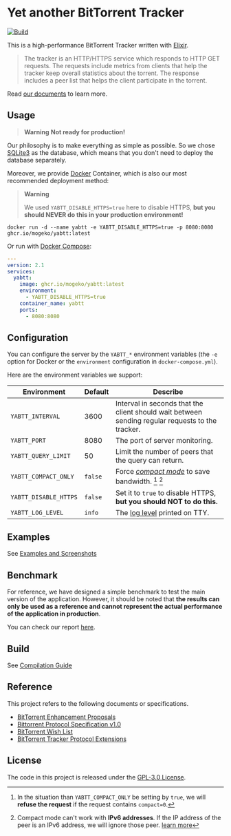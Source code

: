 # Yet another BitTorrent Tracker

[![Build](https://github.com/mogeko/yabtt/actions/workflows/build.yml/badge.svg)](https://github.com/mogeko/yabtt/actions/workflows/build.yml)

This is a high-performance BitTorrent Tracker written with [Elixir](https://elixir-lang.org).

> The tracker is an HTTP/HTTPS service which responds to HTTP GET requests. The requests include metrics from clients that help the tracker keep overall statistics about the torrent. The response includes a peer list that helps the client participate in the torrent.

Read [our documents](http://mogeko.github.io/yabtt) to learn more.

## Usage

> **Warning** **Not ready for production!**

Our philosophy is to make everything as simple as possible. So we chose [SQLite3](https://www.sqlite.org) as the database, which means that you don't need to deploy the database separately.

Moreover, we provide [Docker](https://www.docker.com/resources/what-container) Container, which is also our most recommended deployment method:

> **Warning**
>
> We used `YABTT_DISABLE_HTTPS=true` here to disable HTTPS, **but you should NEVER do this in your production environment!**

```shell
docker run -d --name yabtt -e YABTT_DISABLE_HTTPS=true -p 8080:8080 ghcr.io/mogeko/yabtt:latest
```

Or run with [Docker Compose](https://docs.docker.com/compose):

```yml
---
version: 2.1
services:
  yabtt:
    image: ghcr.io/mogeko/yabtt:latest
    environment:
      - YABTT_DISABLE_HTTPS=true
    container_name: yabtt
    ports:
      - 8080:8080
```

## Configuration

You can configure the server by the `YABTT_*` environment variables (the `-e` option for Docker or the `environment` configuration in `docker-compose.yml`).

Here are the environment variables we support:

| Environment           | Default | Describe                                                                                                 |
| --------------------- | ------- | -------------------------------------------------------------------------------------------------------- |
| `YABTT_INTERVAL`      | 3600    | Interval in seconds that the client should wait between sending regular requests to the tracker.         |
| `YABTT_PORT`          | 8080    | The port of server monitoring.                                                                           |
| `YABTT_QUERY_LIMIT`   | 50      | Limit the number of peers that the query can return.                                                     |
| `YABTT_COMPACT_ONLY`  | `false` | Force [_compact mode_](https://wiki.theory.org/BitTorrentTrackerExtensions) to save bandwidth. [^1] [^2] |
| `YABTT_DISABLE_HTTPS` | `false` | Set it to `true` to disable HTTPS, **but you should NOT to do this.**                                    |
| `YABTT_LOG_LEVEL`     | `info`  | The [log level](https://hexdocs.pm/logger/Logger.html#module-levels) printed on TTY.                     |

[^1]: In the situation than `YABTT_COMPACT_ONLY` be setting by `true`, we will **refuse the request** if the request contains `compact=0`.
[^2]: Compact mode can't work with **IPv6 addresses**. If the IP address of the peer is an IPv6 address, we will ignore those peer. [learn more](https://mogeko.github.io/yabtt/YaBTT.Query.Peers.html#query/2-mode)

## Examples

See [Examples and Screenshots](http://mogeko.github.io/yabtt/examples-and-screenshots.html)

## Benchmark

For reference, we have designed a simple benchmark to test the main version of the application. However, it should be noted that **the results can only be used as a reference and cannot represent the actual performance of the application in production**.

You can check our report [here](https://github.com/mogeko/yabtt/tree/master/benchmark).

## Build

See [Compilation Guide](./guides/compilation-guide.md)

## Reference

This project refers to the following documents or specifications.

- [BitTorrent Enhancement Proposals](http://bittorrent.org/beps/bep_0000.html)
- [Bittorrent Protocol Specification v1.0](https://wiki.theory.org/BitTorrentSpecification)
- [BitTorrent Wish List](https://wiki.theory.org/BitTorrentWishList)
- [BitTorrent Tracker Protocol Extensions](https://wiki.theory.org/BitTorrentTrackerExtensions)

## License

The code in this project is released under the [GPL-3.0 License](./LICENSE).
